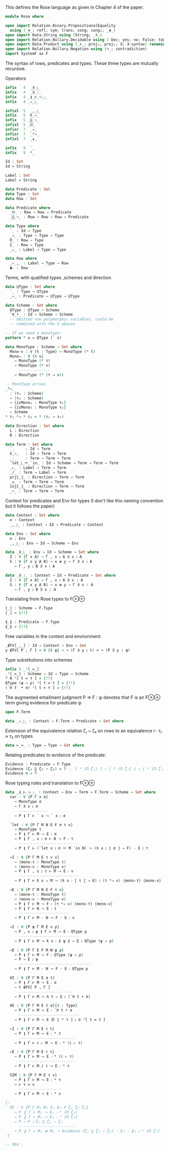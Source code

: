 This defines the Rose language as given in Chapter 4 of the paper.

```agda
module Rose where

open import Relation.Binary.PropositionalEquality
  using (_≡_; refl; sym; trans; cong; cong₂; _≢_)
open import Data.String using (String; _≟_)
open import Relation.Nullary.Decidable using ( Dec; yes; no; False; toWitnessFalse)
open import Data.Product using (_×_; proj₁; proj₂; ∃; ∃-syntax) renaming (_,_ to ⟨_,_⟩)
open import Relation.Nullary.Negation using (¬_; contradiction)
import SystemF as F
```

The syntax of rows, predicates and types.
These three types are mutually recursive.

Operators
```agda
infix   4  _∋_⦂_
infix   4  _∋_꞉_
infix   4 _❙_⊢_⤳_⦂_
infix   4 _⇒_⦂_

infixl  5  _,_⦂_
infix   5  ƛ_⇒_
infix   5 _⨀_~_ 
infixl  5 _⧀_
infixr  7  _⇒_
infixr  7  _ᵐ⇒_
infixl  7  _★_

infix   9  `_
infix   9  ᵐ_
```

```agda
Id : Set
Id = String

Label : Set
Label = String

data Predicate : Set
data Type : Set
data Row : Set

data Predicate where
  _⧀_ : Row → Row → Predicate
  _⨀_~_ : Row → Row → Row → Predicate

data Type where
  `_ : Id → Type
  _⇒_ : Type → Type → Type
  Π_ : Row → Type
  Σ_ : Row → Type
  _▹_ : Label → Type → Type

data Row where
  _▹_,_ : Label → Type → Row
  ∎ᵣ : Row
```


Terms, with qualified types ,schemes and direction
```agda
data ℚType : Set where
  `_ : Type → ℚType
  _⇒_ : Predicate → ℚType → ℚType

data Scheme : Set where
  QType : ℚType → Scheme
  `∀_•_ : Id → Scheme → Scheme
  -- Omitted row polymorphic variables, could be
  -- combined with the ∀ abouve

-- If we need a monotype:
pattern ᵐ x = QType (` x)

data MonoType : Scheme → Set where
  Mono-v : ∀ {t : Type} → MonoType (ᵐ t)
  Mono⇒ : ∀ {τ v}
    → MonoType (ᵐ τ)
    → MonoType (ᵐ v)
      --------------
    → MonoType (ᵐ (τ ⇒ v))

-- MonoType arrows
_ᵐ⇒_
  : (τ₁ : Scheme)
  → (τ₂ : Scheme)
  → {isMono₁ : MonoType τ₁}
  → {isMono₂ : MonoType τ₂}
  → Scheme
ᵐ τ₁ ᵐ⇒ ᵐ τ₂ = ᵐ (τ₁ ⇒ τ₂)

data Direction : Set where
  L : Direction
  R : Direction

data Term : Set where
  `_     : Id → Term
  ƛ_⇒_   : Id → Term → Term
  _·_    : Term → Term → Term
  `let_⦂_＝_`in_ : Id → Scheme → Term → Term → Term
  _▹_ : Label → Term → Term
  _/_ : Term → Label → Term
  prj⟦_⟧_ : Direction → Term → Term
  _★_ : Term → Term → Term
  inj⟦_⟧_ : Direction → Term → Term
  _▿_ : Term → Term → Term
```

Context for predicates and Env for types
(I don't like this naming convention but it follows the paper)
```agda
data Context : Set where
  ∅ : Context
  _,_⦂_ : Context → Id → Predicate → Context

data Env : Set where
  ∅ : Env
  _,_⦂_ : Env → Id → Scheme → Env
```

```agda
data _∋_⦂_ : Env → Id → Scheme → Set where
  Z : ∀ {Γ x A} → Γ , x ⦂ A ∋ x ⦂ A
  S : ∀ {Γ x y A B} → x ≢ y → Γ ∋ x ⦂ A
    → Γ , y ⦂ B ∋ x ⦂ A

data _∋_꞉_ : Context → Id → Predicate → Set where
  Z : ∀ {Γ x A} → Γ , x ⦂ A ∋ x ꞉ A
  S : ∀ {Γ x y A B} → x ≢ y → Γ ∋ x ꞉ A
    → Γ , y ⦂ B ∋ x ꞉ A

```

Translating from Rose types to F⊗⊕
```agda
⟦_⟧ : Scheme → F.Type
⟦_⟧ = {!!}

⟪_⟫ : Predicate → F.Type
⟪_⟫ = {!!}
```

Free variables in the context and environment:
```agda
_∉FV[_,_] : Id → Context → Env → Set
y ∉FV[ P , Γ ] = ∀ {t ψ} → ¬ (Γ ∋ y ⦂ t) × ¬ (P ∋ y ꞉ ψ)
```

Type substitutions into schemes
```agda
infix 9 _ᵗ[_≔_]
_ᵗ[_≔_] : Scheme → Id → Type → Scheme
ᵐ A ᵗ[ t ≔ τ ] = {!!}
QType (ψ ⇒ ρ) ᵗ[ t ≔ τ ] = {!!}
(`∀ t′ • σ) ᵗ[ t ≔ τ ] = {!!}
```

The augmented entailment judgment P ⇒ F ∶ ψ denotes that
F is an F⊗⊕ term giving evidence for predicate ψ
```agda
open F.Term

data _⇒_⦂_ : Context → F.Term → Predicate → Set where
```

Extension of the equivalence relation ζ₁ ~ ζ₂ on rows
to an equivalence ⊢ τ₁ ≈ τ₂ on types
```agda
data ⊢_≈_ : Type → Type → Set where
```

Relating predicates to evidence of the predicate:
```agda
Evidence : Predicate → F.Type
Evidence (ζ₁ ⨀ ζ₂ ~ ζ₃) = ? -- ⟦ ᵐ (Π ζ₁) ⟧ → ⟦ ᵐ (Π ζ₂) ⟧ → ⟦ ᵐ (Π ζ₃) ⟧
Evidence n = ?

```

Rose typing rules and translation to F⊗⊕
```agda
data _❙_⊢_⤳_⦂_ : Context → Env → Term → F.Term → Scheme → Set where
  var : ∀ {P Γ x σ}
    → MonoType σ
    → Γ ∋ x ⦂ σ
      -------------
    → P ❙ Γ ⊢ ` x ⤳ ` x ⦂ σ

  `let : ∀ {P Γ M N E F σ τ x}
    → MonoType τ
    → P ❙ Γ ⊢ M ⤳ E ⦂ σ
    → P ❙ Γ , x ⦂ σ ⊢ N ⤳ F ⦂ τ
      ---------------------------
    → P ❙ Γ ⊢ (`let x ⦂ σ ＝ M `in N) ⤳ (ƛ x ⦂ ⟦ σ ⟧ ⇒ F) · E ⦂ τ

  →I : ∀ {P Γ M E τ v x}
    → (mono-τ : MonoType τ)
    → (mono-v : MonoType v)
    → P ❙ Γ , x ⦂ τ ⊢ M ⤳ E ⦂ v
      ---------------------------
    → P ❙ Γ ⊢ ƛ x ⇒ M ⤳ (ƛ x ⦂ ⟦ τ ⟧ ⇒ E) ⦂ (τ ᵐ⇒ v) {mono-τ} {mono-v}

  →E : ∀ {P Γ M N E F τ v}
    → (mono-τ : MonoType τ)
    → (mono-v : MonoType v)
    → P ❙ Γ ⊢ M ⤳ F ⦂ (τ ᵐ⇒ v) {mono-τ} {mono-v}
    → P ❙ Γ ⊢ N ⤳ E ⦂ τ
      ----------------------
    → P ❙ Γ ⊢ M · N ⤳ F · E ⦂ v

  ⇒I : ∀ {P ψ Γ M E v ρ}
    → P , v ⦂ ψ ❙ Γ ⊢ M ⤳ E ⦂ QType ρ
      ---------------------------
    → P ❙ Γ ⊢ M ⤳ ƛ v ⦂ ⟪ ψ ⟫ ⇒ E ⦂ QType (ψ ⇒ ρ)

  ⇒E : ∀ {P Γ E F M N ψ ρ}
    → P ❙ Γ ⊢ M ⤳ F ⦂ QType (ψ ⇒ ρ)
    → P ⇒ E ⦂ ψ
      --------------------------------
    → P ❙ Γ ⊢ M · N ⤳ F · E ⦂ QType ρ

  ∀I : ∀ {P Γ M E σ t}
    → P ❙ Γ ⊢ M ⤳ E ⦂ σ
    → t ∉FV[ P , Γ ]
      ------------------------
    → P ❙ Γ ⊢ M ⤳ Λ t ⇒ E ⦂ (`∀ t • σ)

  ∀E : ∀ {P Γ M E t σ}{τ : Type}
    → P ❙ Γ ⊢ M ⤳ E ⦂ `∀ t • σ
      ---------------------------
    → P ❙ Γ ⊢ M ⤳ E ＠ ⟦ ᵐ τ ⟧ ⦂ σ ᵗ[ t ≔ τ ]

  ▹I : ∀ {P Γ M E ℓ τ}
    → P ❙ Γ ⊢ M ⤳ E ⦂ ᵐ τ
      -------------------------
    → P ❙ Γ ⊢ ℓ ▹ M ⤳ E ⦂ ᵐ (ℓ ▹ τ)

  ▹E : ∀ {P Γ M E ℓ τ}
    → P ❙ Γ ⊢ M ⤳ E ⦂ ᵐ (ℓ ▹ τ)
      -------------------------
    → P ❙ Γ ⊢ M / ℓ ⤳ E ⦂ ᵐ τ

  SIM : ∀ {P Γ M E τ v}
    → P ❙ Γ ⊢ M ⤳ E ⦂ ᵐ τ
    → ⊢ τ ≈ v
      -------------------
    → P ❙ Γ ⊢ M ⤳ E ⦂ ᵐ v

{-
  ΠI : ∀ {P Γ M₁ M₂ E₁ E₂ F ζ₁ ζ₂ ζ₃}
    → P ❙ Γ ⊢ M₁ ⤳ E₁ ⦂ ᵐ (Π ζ₁)
    → P ❙ Γ ⊢ M₂ ⤳ E₂ ⦂ ᵐ (Π ζ₂)
    → P ⇒ F ⦂ ζ₁ ⨀ ζ₂ ~ ζ₃
      -------------------------
    → P ❙ Γ ⊢ M₁ ★ M₂ ⤳ Evidence (ζ₁ ⨀ ζ₂ ~ ζ₃) · E₁ · E₂ ⦂ ᵐ (Π ζ₃)
-}

-- ΠEd : 

```
